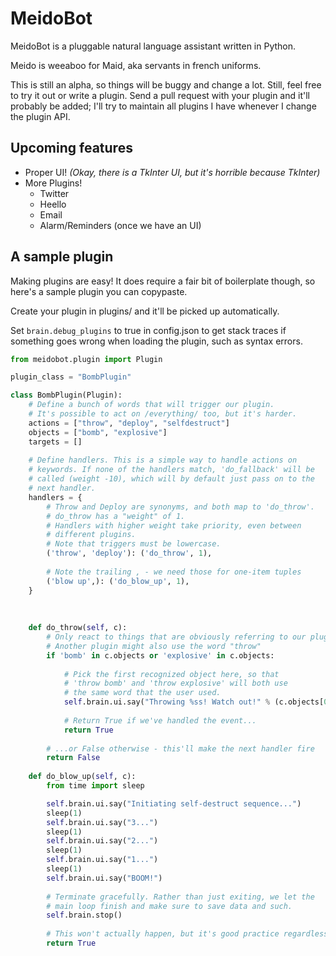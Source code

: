 MeidoBot
========
MeidoBot is a pluggable natural language assistant written in Python.

Meido is weeaboo for Maid, aka servants in french uniforms.

This is still an alpha, so things will be buggy and change a lot. Still, feel free to try it out or write a plugin. Send a pull request with your plugin and it'll probably be added; I'll try to maintain all plugins I have whenever I change the plugin API.


Upcoming features
-----------------
* Proper UI! *(Okay, there is a TkInter UI, but it's horrible because TkInter)*
* More Plugins!
    * Twitter
    * Heello
    * Email
    * Alarm/Reminders (once we have an UI)

A sample plugin
---------------
Making plugins are easy! It does require a fair bit of boilerplate though, so here's a sample plugin you can copypaste.

Create your plugin in plugins/ and it'll be picked up automatically.

Set `brain.debug_plugins` to true in config.json to get stack traces if something goes wrong when loading the plugin, such as syntax errors.

```python
from meidobot.plugin import Plugin

plugin_class = "BombPlugin"

class BombPlugin(Plugin):
	# Define a bunch of words that will trigger our plugin.
	# It's possible to act on /everything/ too, but it's harder.
	actions = ["throw", "deploy", "selfdestruct"]
	objects = ["bomb", "explosive"]
	targets = []
	
	# Define handlers. This is a simple way to handle actions on
	# keywords. If none of the handlers match, 'do_fallback' will be
	# called (weight -10), which will by default just pass on to the
	# next handler.
	handlers = {
		# Throw and Deploy are synonyms, and both map to 'do_throw'.
		# do_throw has a "weight" of 1.
		# Handlers with higher weight take priority, even between
		# different plugins.
		# Note that triggers must be lowercase.
		('throw', 'deploy'): ('do_throw', 1),
		
		# Note the trailing , - we need those for one-item tuples
		('blow up',): ('do_blow_up', 1),
	}
	
	
	
	def do_throw(self, c):
		# Only react to things that are obviously referring to our plugin!
		# Another plugin might also use the word "throw"
		if 'bomb' in c.objects or 'explosive' in c.objects:
		
			# Pick the first recognized object here, so that
			# 'throw bomb' and 'throw explosive' will both use
			# the same word that the user used.
			self.brain.ui.say("Throwing %ss! Watch out!" % (c.objects[0]))
			
			# Return True if we've handled the event...
			return True
		
		# ...or False otherwise - this'll make the next handler fire
		return False
	
	def do_blow_up(self, c):
		from time import sleep

		self.brain.ui.say("Initiating self-destruct sequence...")
		sleep(1)
		self.brain.ui.say("3...")
		sleep(1)
		self.brain.ui.say("2...")
		sleep(1)
		self.brain.ui.say("1...")
		sleep(1)
		self.brain.ui.say("BOOM!")
		
		# Terminate gracefully. Rather than just exiting, we let the
		# main loop finish and make sure to save data and such.
		self.brain.stop()
		
		# This won't actually happen, but it's good practice regardless
		return True
```
